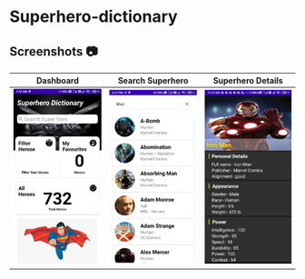 # Superhero-dictionary
## Screenshots :camera:

|                        Dashboard                     |                      Search Superhero                 |                    Superhero Details                  |
| :--------------------------------------------------: | :---------------------------------------------------: | :---------------------------------------------------: |
|             <img src="Screenshots/12.jpeg">          |              <img src="Screenshots/2.jpeg">           |              <img src="Screenshots/3.jpeg">           |

